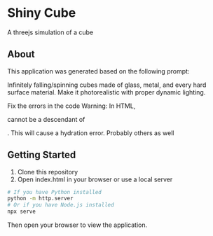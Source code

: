 # Shiny Cube

A threejs simulation of a cube 

## About

This application was generated based on the following prompt:

Infinitely falling/spinning cubes made of glass, metal, and every hard surface material. Make it photorealistic with proper dynamic lighting.

Fix the errors in the code 
Warning: In HTML, <div> cannot be a descendant of <p>.
This will cause a hydration error.
Probably others as well 

## Getting Started

1. Clone this repository
2. Open index.html in your browser or use a local server

```bash
# If you have Python installed
python -m http.server
# Or if you have Node.js installed
npx serve
```

Then open your browser to view the application.
